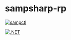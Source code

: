# sampsharp-rp

[![sampctl](https://img.shields.io/badge/sampctl-sampsharp_rp-2f2f2f.svg?style=for-the-badge)](https://github.com/duydang2311/samprp)

[![.NET](https://github.com/duydang2311/sampsharp-rp/actions/workflows/dotnet.yml/badge.svg)](https://github.com/duydang2311/sampsharp-rp/actions/workflows/dotnet.yml)
